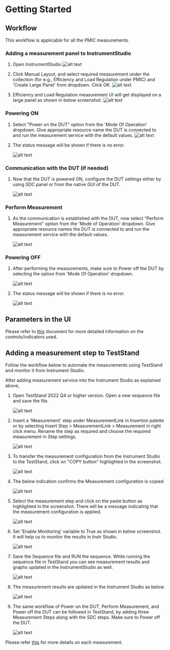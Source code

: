 # Getting Started

## Workflow
This workflow is applicable for all the PMIC measurements.

### Adding a measurement panel to InstrumentStudio

1. Open InstrumentStudio
   ![alt text](images/instr-studio-open-is.png)

2. Click Manual Layout, and select required measurement under the collection (for e.g., Efficiency and Load Regulation under PMIC) and 'Create Large Panel' from dropdown. Click OK.
   ![alt text](images/instr-studio-manual-layout.png)

3. Efficiency and Load Regulation measurement UI will get displayed on a large panel as shown in below screenshot.
   ![alt text](images/instr-studio-eff-and-lr-panel.png)

### Powering ON

1. Select "Power on the DUT" option from the 'Mode Of Operation' dropdown. Give appropriate resource name the DUT is connected to and run the measurement service with the default values.
   ![alt text](images/power-on-config.png)

2. The status message will be shown if there is no error. 
   
   ![alt text](images/power-on-status.png)

### Communication with the DUT (if needed)

1. Now that the DUT is powered ON, configure the DUT settings either by using SDC panel or from the native GUI of the DUT.

   ![alt text](images/sdc-panel.png)

### Perform Measurement

1. As the communication is established with the DUT, now select "Perform Measurement" option from the 'Mode of Operation' dropdown. Give appropriate resource names the DUT is connected to and run the measurement service with the default values.
   
   ![alt text](images/perform-meas-efficiency.png)

### Powering OFF

1. After performing the measurements, make sure to Power off the DUT by selecting the option from 'Mode Of Operation' dropdown. 
   
   ![alt text](images/power-off-config.png)

2. The status message will be shown if there is no error. 
   
   ![alt text](images/power-off-status.png)

## Parameters in the UI

Please refer to [this](measurements/common/parameters-def.md) document for more detailed information on the controls/indicators used.

## Adding a  measurement step to TestStand 

Follow the workflow below to automate the measurements using TestStand and monitor it from Instrument Studio.

After adding measurement service into the Instrument Studio as explained above,

1. Open TestStand 2022 Q4 or higher version. Open a new sequence file and save the file. 

   ![alt text](images/teststand-open-seq.png)

2. Insert a 'Measurement' step under MeasurementLink in Insertion palette or by selecting Insert Step > MeasurementLink > Measurement in right click menu.
   Rename the step as required and choose the required measurement in Step settings.

   ![alt text](images/teststand-insert-measlink-step.png)

3. To transfer the measurement configuration from the Instrument Studio to the TestStand, click on "COPY button" highlighted in the screenshot.

   ![alt text](images/instr-studio-copy-meas-config.png)

4. The below indication confirms the Measurement configuration is copied

   ![alt text](images/instr-studio-meas-config-copied.png)

5. Select the measurement step and click on the paste button as highlighted in the screenshot. There will be a message indicating that the measurement configuration is applied.

   ![alt text](images/teststand-paste-config.png)

6. Set 'Enable Monitoring' variable to True as shown in below screenshot. It will help us to monitor the results in Instr Studio.

   ![alt text](images/teststand-enable-monitoring.png)

8. Save the Sequence file and RUN the sequence. While running the sequence file in TestStand you can see measurement results and graphs updated in the InstrumentStudio as well.

   ![alt text](images/teststand-run-seq.png)

9. The measurement results are updated in the Instrument Studio as below.

   ![alt text](images/instr-studio-results-from-ts.png)

10. The same workflow of Power on the DUT, Perform Measurement, and Power off the DUT can be followed in TestStand, by adding three Measurement Steps along with the SDC steps. Make sure to Power off the DUT. 

    ![alt text](images/teststand-measlink-steps.png)

Please refer [this](measurements/meas-index.md) for more details on each measurement.

